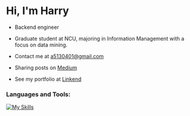 Hi, I'm Harry
=============================================================================================================================
* Backend engineer 

* Graduate student at NCU, majoring in Information Management with a focus on data mining.

* Contact me at [a5130401@gmail.com](mailto:a5130401@gmail.com)

* Sharing posts on [Medium](https://medium.com/@a5130401)

* See my portfolio at [Linkend](http://https://www.linkedin.com/in/harry-jian-2b3bb6264/)

### Languages and Tools:
[![My Skills](https://skillicons.dev/icons?i=gitlab,jenkins,kubernetes,laravel,linux,mysql,nginx,mongodb,php,redis,docker,git,java)](https://skillicons.dev)
